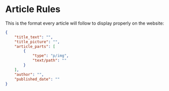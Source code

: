 # Article Rules
This is the format every article will follow to display properly on the website:
```json
{
    "title_text": "",
    "title_picture": "",
    "article_parts": [
        {
            "type": "p/img",
            "text/path": ""
        }
    ],
    "author": "",
    "published_date": ""
}
```

